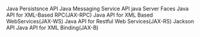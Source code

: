 
Java Persistsnce API
Java Messaging Service API
java Server Faces
Java API for XML-Based RPC(JAX-RPC)
Java API for XML Based WebServices(JAX-WS)
Java API for Restful Web Services(JAX-RS)
Jackson API
Java API for XML Binding(JAX-B)
